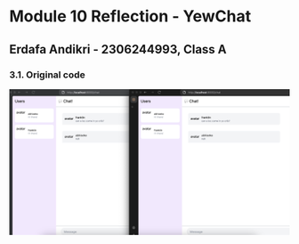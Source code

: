 # Module 10 Reflection - YewChat

## Erdafa Andikri - 2306244993, Class A

### 3.1. Original code

![yewchat-3users](image.png)
